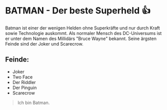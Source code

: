 # BATMAN - Der beste Superheld :+1:
Batman ist einer der wenigen Helden ohne Superkräfte und nur durch Kraft sowie Technologie auskommt. Als normaler Mensch des DC-Universums ist er unter dem Namen des Millidärs "Bruce Wayne" bekannt. Seine ärgsten Feinde sind der Joker und Scarecrow.

## Feinde:
* Joker
* Two Face
* Der Riddler
* Der Pinguin
* Scarecrow

> Ich bin Batman.
